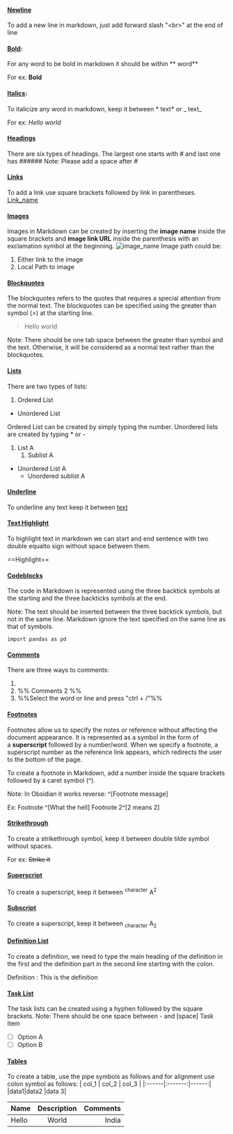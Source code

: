 #### <u>Newline</u>
To add a new line in markdown, just add forward slash "\<br>" at the end of line

#### <u>Bold</u>:
For any word to be bold in markdown it should be within ** word**

For ex: **Bold**

#### <u>Italics</u>:
To italicize any word in markdown, keep it between * text* or _ text_

For ex: *Hello* _world_

#### <u>Headings</u>
There are six types of headings. 
The largest one starts with # and last one has ######
Note: Please add a space after #

#### <u>Links</u>
To add a link use square brackets followed by link in parentheses.
[Link_name](https://www.javatpoint.com/link-in-markdown)

#### <u>Images</u>
Images in Markdown can be created by inserting the **image name** inside the square brackets and **image link URL** inside the parenthesis with an exclamation symbol at the beginning.
![image_name](Image_path)
Image path could be:
1) Either link to the image
2) Local Path to image

#### <u>Blockquotes</u>
The blockquotes refers to the quotes that requires a special attention from the normal text. The blockquotes can be specified using the greater than symbol (>) at the starting line.

>    Hello
>    world

Note: There should be one tab space between the greater than symbol and the text. Otherwise, it will be considered as a normal text rather than the blockquotes.

#### <u>Lists</u>
There are two types of lists:
1) Ordered List
- Unordered List

Ordered List can be created by simply typing the number.
Unordered lists are created by typing * or -

1) List A
	1) Sublist A

* Unordered List A
	* Unordered sublist A


#### <u>Underline</u>
To underline any text keep it between <u>text</u>

#### <u>Text Highlight</u>
To highlight text in markdown we can start and end sentence with two double equalto sign without space between them.

==Highlight==

#### <u>Codeblocks</u>
The code in Markdown is represented using the three backtick symbols at the starting and the three backticks symbols at the end.

Note: The text should be inserted between the three backtick symbols, but not in the same line. Markdown ignore the text specified on the same line as that of symbols.

```
import pandas as pd
```

#### <u>Comments</u>
There are three ways to comments:
1. <!--Comments 1-->
2. %% Comments 2 %%
3.  %%Select the word or line and press "ctrl + /"%%

#### <u>Footnotes</u>
Footnotes allow us to specify the notes or reference without affecting the document appearance. It is represented as a symbol in the form of a **superscript** followed by a number/word. When we specify a footnote, a superscript number as the reference link appears, which redirects the user to the bottom of the page.

To create a footnote in Markdown, add a number inside the square brackets followed by a caret symbol (^).

Note: In Obsidian it works reverse: ^[Footnote message]

Ex:
Footnote ^[What the hell] Footnote 2^[2 means 2]

#### <u>Strikethrough</u>
To create a strikethrough symbol, keep it between double tilde symbol without spaces.

For ex:
~~Strike it~~

#### <u>Superscript</u>
To create a superscript, keep it between  <sup>character</sup>
A<sup>2</sup>


#### <u>Subscript</u>
To create a superscript, keep it between  <sub>character</sub>
A<sub>2</sub>



#### <u>Definition List</u>
To create a definition, we need to type the main heading of the definition in the first and the definition part in the second line starting with the colon.

Definition
: This is the definition




#### <u>Task List</u>
The task lists can be created using a hyphen followed by the square brackets.
Note: There should be one space between - and [space] Task Item
- [ ]    Option A
- [ ]    Option B

#### <u>Tables</u>
To create a table, use the pipe symbols as follows and for alignment use colon symbol as follows:
| col_1 | col_2 | col_3 |
|:------|:-------:|------:|
|data1|data2   |data 3|

| Name | Description | Comments |
|:-------|:-------------:|-------------:|
| Hello  | World          | India           |
